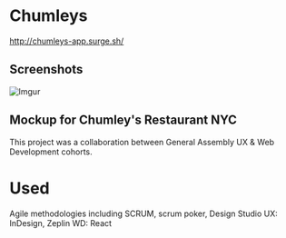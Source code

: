 # Chumleys
http://chumleys-app.surge.sh/

## Screenshots
![Imgur](https://i.imgur.com/9LkWCnp.jpg)

##  Mockup for Chumley's Restaurant NYC
This project was a collaboration between General Assembly UX & Web Development cohorts.

# Used
Agile methodologies including SCRUM, scrum poker, Design Studio
UX: InDesign, Zeplin
WD: React
